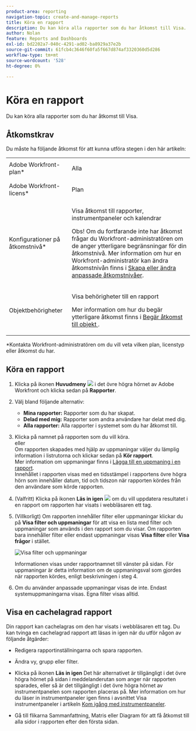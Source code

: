 ```yaml
---
product-area: reporting
navigation-topic: create-and-manage-reports
title: Köra en rapport
description: Du kan köra alla rapporter som du har åtkomst till Visa.
author: Nolan
feature: Reports and Dashboards
exl-id: bd2202a7-040c-4291-ad02-ba8929a37e2b
source-git-commit: 61fcb4c3646f60fa5f667d874af3320360d5d286
workflow-type: tm+mt
source-wordcount: '528'
ht-degree: 0%

---
```



# Köra en rapport

Du kan köra alla rapporter som du har åtkomst till Visa.

<!--
NOTE: ***Linked to Getting Started with Reporting.***This information is obsolete, because asynchronous timeline is not enabled for all customers (used to be included in the "Viewing a Cached Report" section): Some reports in Workfront can take a significant time to load. If your report takes longer than 30 seconds to load, your report is cached after it is finished loading, and a message is displayed in the upper-right corner of the page indicating that the report being viewed is a saved report from a specific time.

After a report is cached, it is available for the next 12 hours. Any user who runs the report (as described in "Running a Report") sees the cached report.)
-->

## Åtkomstkrav

Du måste ha följande åtkomst för att kunna utföra stegen i den här artikeln:

<table style="table-layout:auto"> 
 <col> 
 </col> 
 <col> 
 </col> 
 <tbody> 
  <tr> 
   <td role="rowheader">Adobe Workfront-plan*</td> 
   <td> <p>Alla</p> </td> 
  </tr> 
  <tr> 
   <td role="rowheader">Adobe Workfront-licens*</td> 
   <td> <p>Plan </p> </td> 
  </tr> 
  <tr> 
   <td role="rowheader">Konfigurationer på åtkomstnivå*</td> 
   <td> <p>Visa åtkomst till rapporter, instrumentpaneler och kalendrar</p> <p>Obs! Om du fortfarande inte har åtkomst frågar du Workfront-administratören om de anger ytterligare begränsningar för din åtkomstnivå. Mer information om hur en Workfront-administratör kan ändra åtkomstnivån finns i <a href="../../../administration-and-setup/add-users/configure-and-grant-access/create-modify-access-levels.md" class="MCXref xref">Skapa eller ändra anpassade åtkomstnivåer</a>.</p> </td> 
  </tr> 
  <tr> 
   <td role="rowheader">Objektbehörigheter</td> 
   <td> <p>Visa behörigheter till en rapport</p> <p>Mer information om hur du begär ytterligare åtkomst finns i <a href="../../../workfront-basics/grant-and-request-access-to-objects/request-access.md" class="MCXref xref">Begär åtkomst till objekt </a>.</p> </td> 
  </tr> 
 </tbody> 
</table>

&#42;Kontakta Workfront-administratören om du vill veta vilken plan, licenstyp eller åtkomst du har.

## Köra en rapport

1. Klicka på ikonen **Huvudmeny** ![](assets/main-menu-icon.png) i det övre högra hörnet av Adobe Workfront och klicka sedan på **Rapporter**.

1. Välj bland följande alternativ:

   * **Mina rapporter:** Rapporter som du har skapat.
   * **Delad med mig:** Rapporter som andra användare har delat med dig.
   * **Alla rapporter:** Alla rapporter i systemet som du har åtkomst till.

1. Klicka på namnet på rapporten som du vill köra.\
   eller\
   Om rapporten skapades med hjälp av uppmaningar väljer du lämplig information i listrutorna och klickar sedan på **Kör rapport**.\
   Mer information om uppmaningar finns i [Lägga till en uppmaning i en rapport](../../../reports-and-dashboards/reports/creating-and-managing-reports/add-prompt-report.md).\
   Innehållet i rapporten visas med en tidsstämpel i rapportens övre högra hörn som innehåller datum, tid och tidszon när rapporten kördes från den användare som körde rapporten.

1. (Valfritt) Klicka på ikonen **Läs in igen** ![](assets/qs-report-refresh-icon.png) om du vill uppdatera resultatet i en rapport om rapporten har visats i webbläsaren ett tag.

1. (Villkorligt) Om rapporten innehåller filter eller uppmaningar klickar du på **Visa filter och uppmaningar** för att visa en lista med filter och uppmaningar som används i den rapport som du visar. Om rapporten bara innehåller filter eller endast uppmaningar visas **Visa filter** eller **Visa frågor** i stället.

   ![Visa filter och uppmaningar](assets/qs-reports-showfiltersandprompts-2022-350x136.png)

   Informationen visas under rapportnamnet till vänster på sidan. För uppmaningar är detta information om de uppmaningsval som gjordes när rapporten kördes, enligt beskrivningen i steg 4.

1. Om du använder anpassade uppmaningar visas de inte. Endast systemuppmaningarna visas. Egna filter visas alltid.

## Visa en cachelagrad rapport

Din rapport kan cachelagras om den har visats i webbläsaren ett tag. Du kan tvinga en cachelagrad rapport att läsas in igen när du utför någon av följande åtgärder:

* Redigera rapportinställningarna och spara rapporten.
* Ändra vy, grupp eller filter.
* Klicka på ikonen **Läs in igen**
Det här alternativet är tillgängligt i det övre högra hörnet på sidan i meddelanderutan som anger när rapporten sparades, eller så är det tillgängligt i det övre högra hörnet av instrumentpanelen som rapporten placeras på. Mer information om hur du läser in instrumentpaneler igen finns i avsnittet Visa instrumentpaneler i artikeln [Kom igång med instrumentpaneler](../../../reports-and-dashboards/dashboards/understanding-dashboards/get-started-dashboards.md).

* Gå till flikarna Sammanfattning, Matris eller Diagram för att få åtkomst till alla sidor i rapporten efter den första sidan.
